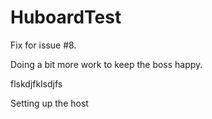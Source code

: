 HuboardTest
===========

Fix for issue #8.

Doing a bit more work to keep the boss happy.

flskdjfklsdjfs

Setting up the host
